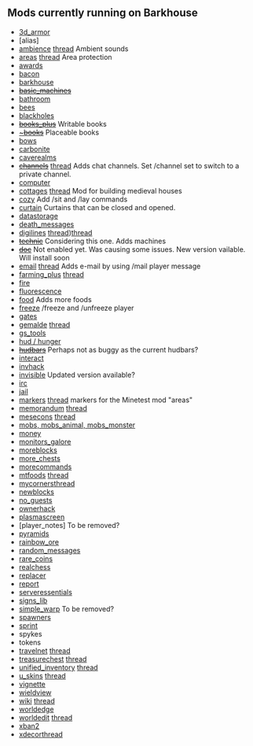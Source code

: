 ## Mods currently running on Barkhouse
* [3d_armor](https://forum.minetest.net/viewtopic.php?id=4654)
* [alias]
* [ambience]() [thread](https://forum.minetest.net/viewtopic.php?t=2807) Ambient sounds
* [areas](https://forum.minetest.net/viewtopic.php?t=7239) [thread]() Area protection
* [awards](https://github.com/minetest-mods/awards)
* [bacon](https://forum.minetest.net/viewtopic.php?f=11&t=8965)
* [barkhouse](https://github.com/bark10/barkhouse)
* [~~basic_machines~~](https://forum.minetest.net/viewtopic.php?f=9&t=12033&hilit=rnd+machines)
* [bathroom](https://github.com/bark10/bathroom)
* [bees](https://github.com/bas080/bees)
* [blackholes](https://forum.minetest.net/viewtopic.php?f=9&t=14597)
* [~~books_plus~~](https://forum.minetest.net/viewtopic.php?f=11&t=12140&hilit=books_plus) Writable books
* [~~~books~~](https://forum.minetest.net/viewtopic.php?f=9&t=15214&hilit=open_book) Placeable books
* [bows](https://forum.minetest.net/viewtopic.php?f=11&t=14384&hilit=bows)
* [carbonite](https://github.com/TheRealGold/minetest-mod-carbonite)
* [caverealms](https://github.com/HeroOfTheWinds/minetest-caverealms)
* [~~channels~~](https://github.com/SmallJoker/channels) [thread](https://forum.minetest.net/viewtopic.php?f=11&t=9793&hilit=chat+channels) Adds chat channels. Set /channel set to switch to a private channel.
* [computer](https://github.com/minetest-mods/computer)
* [cottages](https://github.com/Sokomine/cottages) [thread](https://forum.minetest.net/viewtopic.php?id=5120)  Mod for building medieval houses
* [cozy](https://forum.minetest.net/viewtopic.php?f=11&t=14143&hilit=cozy) Add /sit and /lay commands
* [curtain](https://github.com/pithydon/curtain) Curtains that can  be closed and opened.
* [datastorage](https://github.com/minetest-technic/datastorage)
* [death_messages](https://github.com/bark10/death_messages)
* [digilines](https://github.com/minetest-mods/digilines) [thread](https://github.com/bark10/death_messages))[thread](https://forum.minetest.net/viewtopic.php?id=5263)
* [~~technic~~](https://github.com/minetest-technic/technic) Considering this one. Adds machines
* [~~doc~~](https://forum.minetest.net/viewtopic.php?f=9&t=15224) Not enabled yet. Was causing some issues. New version vailable. Will install soon
* [email](https://github.com/rubenwardy/email) [thread](https://forum.minetest.net/viewtopic.php?f=11&t=13754) Adds e-mail by using /mail player message
* [farming_plus](https://github.com/PilzAdam/farming_plus) [thread](https://forum.minetest.net/viewtopic.php?id=2787)
* [fire](https://forum.minetest.net/viewtopic.php?id=6145)
* [fluorescence](https://github.com/bark10/fluorescence)
* [food](https://forum.minetest.net/viewtopic.php?id=2960) Adds more foods
* [freeze](https://github.com/PenguinDad/freeze) /freeze and /unfreeze player
* [gates](https://forum.minetest.net/viewtopic.php?id=896)
* [gemalde](https://github.com/CasimirKaPazi/gemalde) [thread](https://forum.minetest.net/viewtopic.php?f=11&t=4635)
* [gs_tools](https://forum.minetest.net/viewtopic.php?f=11&t=8970)
* [hud / hunger](https://forum.minetest.net/viewtopic.php?id=6342)
* [~~hudbars~~](https://forum.minetest.net/viewtopic.php?f=9&t=11153) Perhaps not as buggy as the current hudbars?
* [interact](https://forum.minetest.net/viewtopic.php?f=9&t=11200)
* [invhack](https://forum.minetest.net/viewtopic.php?f=11&t=12440)
* [invisible](https://forum.minetest.net/viewtopic.php?f=9&t=14399) Updated version available?
* [irc](https://github.com/minetest-mods/irc)
* [jail](https://github.com/TheZenKitteh/minetest-jail)
* [markers](https://github.com/Sokomine/markers) [thread](https://forum.minetest.net/viewtopic.php?id=8175)  markers for the Minetest mod "areas"
* [memorandum](https://github.com/Mossmanikin/memorandum) [thread](https://forum.minetest.net/viewtopic.php?f=11&t=6945)
* [mesecons](https://github.com/Jeija/minetest-mod-mesecons) [thread](https://forum.minetest.net/viewtopic.php?id=628)
* [mobs, mobs_animal, mobs_monster](https://forum.minetest.net/viewtopic.php?t=9917)
* [money](https://forum.minetest.net/viewtopic.php?id=2263)
* [monitors_galore](https://github.com/TheRealGold/monitors_galore)
* [moreblocks](https://forum.minetest.net/viewtopic.php?id=509)
* [more_chests](https://github.com/minetest-mods/more_chests)
* [morecommands](https://forum.minetest.net/viewtopic.php?f=11&t=15452)
* [mtfoods](https://github.com/Philipbenr/mtfoods) [thread](https://forum.minetest.net/viewtopic.php?id=7064)
* [mycorners](https://github.com/minetest-mods/mycorners)[thread](https://forum.minetest.net/viewtopic.php?t=11363&p=172015)
* [newblocks](https://github.com/bark10/newblocks)
* [no_guests](https://forum.minetest.net/viewtopic.php?f=11&t=8004)
* [ownerhack](https://forum.minetest.net/viewtopic.php?f=11&t=13358)
* [plasmascreen](https://github.com/qwrwed/plasmascreen)
* [player_notes] To be removed?
* [pyramids](https://forum.minetest.net/viewtopic.php?id=7063)
* [rainbow_ore](https://forum.minetest.net/viewtopic.php?f=11&t=13519)
* [random_messages](https://github.com/arsdragonfly/random_messages)
* [rare_coins](https://github.com/bark10/rare_coins)
* [realchess](https://github.com/minetest-mods/realchess)
* [replacer](https://github.com/Sokomine/replacer)
* [report](https://github.com/rubenwardy/report)
* [serveressentials](https://github.com/GunshipPenguin/serveressentials)
* [signs_lib](https://github.com/bark10/signs_lib)
* [simple_warp](https://forum.minetest.net/viewtopic.php?f=11&t=10681) To be removed?
* [spawners](https://forum.minetest.net/viewtopic.php?f=11&t=13857)
* [sprint](https://github.com/GunshipPenguin/sprint)
* spykes
* tokens
* [travelnet](https://github.com/Sokomine/travelnet) [thread](https://forum.minetest.net/viewtopic.php?id=4877)
* [treasurechest](https://github.com/thefamilygrog66/treasurechest) [thread](https://forum.minetest.net/viewtopic.php?f=11&t=13719)
* [unified_inventory](https://github.com/minetest-technic/unified_inventory) [thread](https://forum.minetest.net/viewtopic.php?id=3933)
* [u_skins](https://github.com/dmonty2/minetest-u_skinsdb) [thread](https://forum.minetest.net/viewtopic.php?f=9&t=8816)
* [vignette](https://github.com/TriBlade9/minetest_vignette)
* [wieldview](https://forum.minetest.net/viewtopic.php?t=4654)
* [wiki](https://github.com/minetest-mods/wiki) [thread](https://forum.minetest.net/viewtopic.php?t=4654)
* [worldedge](https://github.com/minetest-mods/worldedge)
* [worldedit](https://github.com/Uberi/MineTest-WorldEdit) [thread](https://forum.minetest.net/viewtopic.php?id=572)
* [xban2](https://github.com/minetest-mods/xban2)
* [xdecor](https://github.com/minetest-mods/xdecor)[thread](https://forum.minetest.net/viewtopic.php?t=12534)
